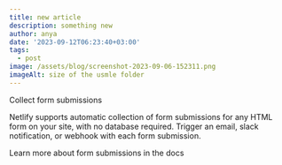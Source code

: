 ```yaml
---
title: new article
description: something new
author: anya
date: '2023-09-12T06:23:40+03:00'
tags:
  - post
image: /assets/blog/screenshot-2023-09-06-152311.png
imageAlt: size of the usmle folder
---
```

Collect form submissions

Netlify supports automatic collection of form submissions for any HTML form on your site, with no database required. Trigger an email, slack notification, or webhook with each form submission.

Learn more about form submissions in the docs
